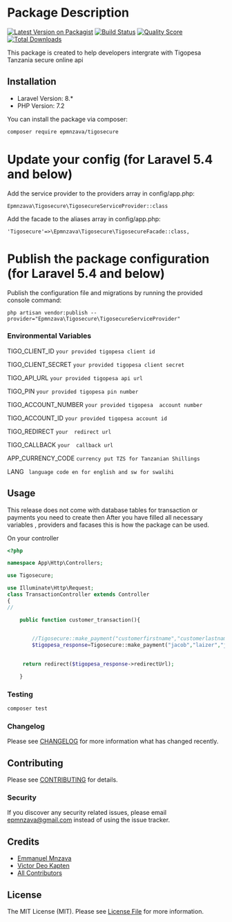 # Package Description

[![Latest Version on Packagist](https://img.shields.io/packagist/v/epmnzava/tigosecure.svg?style=flat-square)](https://packagist.org/packages/epmnzava/tigosecure)
[![Build Status](https://img.shields.io/travis/epmnzava/tigosecure/master.svg?style=flat-square)](https://travis-ci.org/epmnzava/tigosecure)
[![Quality Score](https://img.shields.io/scrutinizer/g/epmnzava/tigosecure.svg?style=flat-square)](https://scrutinizer-ci.com/g/epmnzava/tigosecure)
[![Total Downloads](https://img.shields.io/packagist/dt/epmnzava/tigosecure.svg?style=flat-square)](https://packagist.org/packages/epmnzava/tigosecure)

This package is created to help developers intergrate with Tigopesa Tanzania secure online api 

## Installation

- Laravel Version: 8.*
- PHP Version: 7.2

You can install the package via composer:

```bash
composer require epmnzava/tigosecure
```

# Update your config (for Laravel 5.4 and below)
Add the service provider to the providers array in config/app.php:
```
Epmnzava\Tigosecure\TigosecureServiceProvider::class
```
Add the facade to the aliases array in config/app.php:
```
'Tigosecure'=>\Epmnzava\Tigosecure\TigosecureFacade::class,
```

# Publish the package configuration (for Laravel 5.4 and below)
Publish the configuration file and migrations by running the provided console command:
```
php artisan vendor:publish --provider="Epmnzava\Tigosecure\TigosecureServiceProvider"
```
### Environmental Variables
TIGO_CLIENT_ID ` your provided tigopesa client id `<br/>

TIGO_CLIENT_SECRET ` your provided tigopesa client secret `<br/>

TIGO_API_URL ` your provided tigopesa api url  `<br/>

TIGO_PIN ` your provided tigopesa pin number `<br/>

TIGO_ACCOUNT_NUMBER ` your provided tigopesa  account number `<br/>

TIGO_ACCOUNT_ID ` your provided tigopesa account id  `<br/>

TIGO_REDIRECT    ` your  redirect url `<br/>

TIGO_CALLBACK    ` your  callback url `<br/>

APP_CURRENCY_CODE ` currency put TZS for Tanzanian Shillings `<br/>

LANG ` language code en for english and sw for swalihi`<br/>

## Usage

This release does not come with database tables for transaction or payments you need to create then  After you have filled all necessary variables , providers and facases this is how the package can be used.

On your controller 

``` php
<?php

namespace App\Http\Controllers;

use Tigosecure;

use Illuminate\Http\Request;
class TransactionController extends Controller
{
//

    public function customer_transaction(){

        
        //Tigosecure::make_payment("customerfirstname","customerlastname","customerlastname","amount","transaction_id");
        $tigopesa_response=Tigosecure::make_payment("jacob","laizer","jacob@primeware.co.tz","3000","98778835628");

       
     return redirect($tigopesa_response->redirectUrl);

    }


```

### Testing

``` bash
composer test
```

### Changelog

Please see [CHANGELOG](CHANGELOG.md) for more information what has changed recently.

## Contributing

Please see [CONTRIBUTING](CONTRIBUTING.md) for details.

### Security

If you discover any security related issues, please email epmnzava@gmail.com instead of using the issue tracker.

## Credits

- [Emmanuel Mnzava](https://github.com/dbrax)
- [Victor Deo Kapten](https://github.com/vdkapten)
- [All Contributors](../../contributors)

## License

The MIT License (MIT). Please see [License File](LICENSE.md) for more information.

